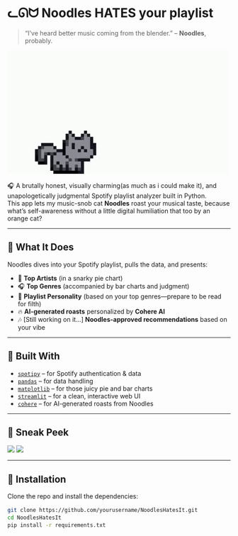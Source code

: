 # ᓚᘏᗢ Noodles HATES your playlist

> “I’ve heard better music coming from the blender.” – **Noodles**, probably.

![Noodles excited to judge your playlist](pictures/git.gif)

🎧 A brutally honest, visually charming(as much as i could make it), and unapologetically judgmental Spotify playlist analyzer built in Python.  
This app lets my music-snob cat **Noodles** roast your musical taste, because what’s self-awareness without a little digital humiliation that too by an orange cat?

---

## 🚀 What It Does

Noodles dives into your Spotify playlist, pulls the data, and presents:

- 🎤 **Top Artists** (in a snarky pie chart)
- 🎧 **Top Genres** (accompanied by bar charts and judgment)
- 🧠 **Playlist Personality** (based on your top genres—prepare to be read for filth)
- 🔥 **AI-generated roasts** personalized by **Cohere AI**
- 🎶 [Still working on it...] **Noodles-approved recommendations** based on your vibe

---

## 🐍 Built With

- [`spotipy`](https://spotipy.readthedocs.io/) – for Spotify authentication & data
- [`pandas`](https://pandas.pydata.org/) – for data handling
- [`matplotlib`](https://matplotlib.org/) – for those juicy pie and bar charts
- [`streamlit`](https://streamlit.io/) – for a clean, interactive web UI
- [`cohere`](https://cohere.com) – for AI-generated roasts from Noodles

---

## 📸 Sneak Peek

<img src="pictures/screenshot1.png" width="700"/>
<img src="pictures/screenshot2.png" width="700"/>

---

## 💾 Installation

Clone the repo and install the dependencies:

```bash
git clone https://github.com/yourusername/NoodlesHatesIt.git
cd NoodlesHatesIt
pip install -r requirements.txt
```
